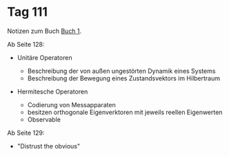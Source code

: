 # Tag 111

Notizen zum Buch [Buch 1](../Buch1.md).

Ab Seite 128:
* Unitäre Operatoren
  - Beschreibung der von außen ungestörten Dynamik eines Systems
  - Beschreibung der Bewegung eines Zustandsvektors im Hilbertraum

* Hermitesche Operatoren
  - Codierung von Messapparaten
  - besitzen orthogonale Eigenverktoren mit jeweils reellen Eigenwerten
  - Observable

Ab Seite 129:
* "Distrust the obvious"
